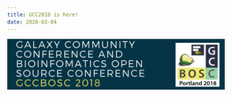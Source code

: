 ```yaml
---
title: GCC2018 is here!
date: 2020-03-04
---
```


[![](./gcc2018_wide.png)](https://gccbosc2018.sched.com/)

